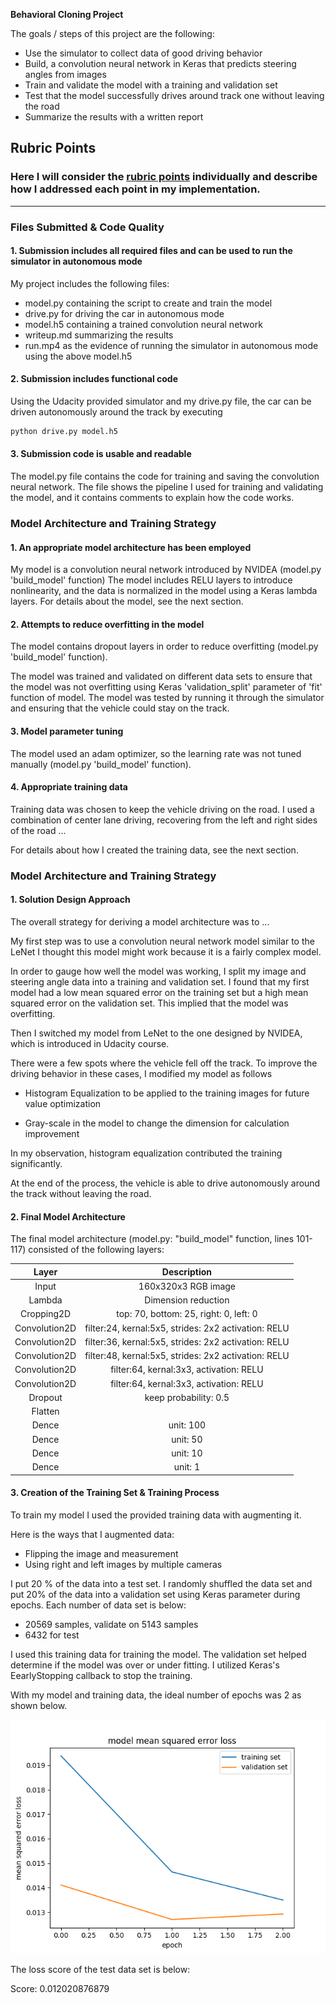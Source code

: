 **Behavioral Cloning Project**

The goals / steps of this project are the following:
* Use the simulator to collect data of good driving behavior
* Build, a convolution neural network in Keras that predicts steering angles from images
* Train and validate the model with a training and validation set
* Test that the model successfully drives around track one without leaving the road
* Summarize the results with a written report

## Rubric Points
### Here I will consider the [rubric points](https://review.udacity.com/#!/rubrics/432/view) individually and describe how I addressed each point in my implementation.  

---
### Files Submitted & Code Quality

#### 1. Submission includes all required files and can be used to run the simulator in autonomous mode

My project includes the following files:
* model.py containing the script to create and train the model
* drive.py for driving the car in autonomous mode
* model.h5 containing a trained convolution neural network 
* writeup.md summarizing the results
* run.mp4 as the evidence of running the simulator in autonomous mode using the above model.h5

#### 2. Submission includes functional code
Using the Udacity provided simulator and my drive.py file, the car can be driven autonomously around the track by executing 
```sh
python drive.py model.h5
```

#### 3. Submission code is usable and readable

The model.py file contains the code for training and saving the convolution neural network. The file shows the pipeline I used for training and validating the model, and it contains comments to explain how the code works.

### Model Architecture and Training Strategy

#### 1. An appropriate model architecture has been employed

My model is a convolution neural network introduced by NVIDEA (model.py 'build_model' function) 
The model includes RELU layers to introduce nonlinearity, and the data is normalized in the model using a Keras lambda layers. 
For details about the model, see the next section.

#### 2. Attempts to reduce overfitting in the model

The model contains dropout layers in order to reduce overfitting (model.py 'build_model' function). 

The model was trained and validated on different data sets to ensure that the model was not overfitting using Keras 'validation_split' parameter of 'fit' function of model. The model was tested by running it through the simulator and ensuring that the vehicle could stay on the track.

#### 3. Model parameter tuning

The model used an adam optimizer, so the learning rate was not tuned manually (model.py 'build_model' function).

#### 4. Appropriate training data

Training data was chosen to keep the vehicle driving on the road. I used a combination of center lane driving, recovering from the left and right sides of the road ... 

For details about how I created the training data, see the next section. 

### Model Architecture and Training Strategy

#### 1. Solution Design Approach

The overall strategy for deriving a model architecture was to ...

My first step was to use a convolution neural network model similar to the LeNet I thought this model might work because it is a fairly complex model.

In order to gauge how well the model was working, I split my image and steering angle data into a training and validation set. I found that my first model had a low mean squared error on the training set but a high mean squared error on the validation set. This implied that the model was overfitting.

Then I switched my model from LeNet to the one designed by NVIDEA, which is introduced in Udacity course.

There were a few spots where the vehicle fell off the track. To improve the driving behavior in these cases, I modified my model as follows

* Histogram Equalization to be applied to the training images for
future value optimization

* Gray-scale in the model to change the dimension  for calculation improvement

In my observation, histogram equalization contributed the training significantly.

At the end of the process, the vehicle is able to drive autonomously around the track without leaving the road.

#### 2. Final Model Architecture

The final model architecture (model.py: "build_model" function, lines 101-117) consisted of the following layers:

| Layer         	|     Description		        	| 
|:---------------------:|:---------------------------------------------:| 
| Input         	| 160x320x3 RGB image   			| 
| Lambda		| Dimension reduction   			|
| Cropping2D	      	| top: 70, bottom: 25, right: 0, left: 0	|
| Convolution2D		| filter:24, kernal:5x5, strides: 2x2 activation: RELU	|
| Convolution2D		| filter:36, kernal:5x5, strides: 2x2 activation: RELU	|
| Convolution2D	      	| filter:48, kernal:5x5, strides: 2x2 activation: RELU	|
| Convolution2D		| filter:64, kernal:3x3, activation: RELU	|
| Convolution2D		| filter:64, kernal:3x3, activation: RELU	|
| Dropout		| keep probability: 0.5        			|
| Flatten		|        					|
| Dence			| unit: 100	        			|
| Dence			| unit: 50	        			|
| Dence			| unit: 10	        			|
| Dence			| unit: 1	        			|


#### 3. Creation of the Training Set & Training Process

To train my model I used the provided training data with augmenting it.

Here is the ways that I augmented data:
* Flipping the image and measurement
* Using right and left images by multiple cameras

I put 20 % of the data into a test set.
I randomly shuffled the data set and put 20% of the data into a validation set using Keras parameter during epochs.
Each number of data set is below:
* 20569 samples, validate on 5143 samples
* 6432 for test

I used this training data for training the model.
The validation set helped determine if the model was over or under fitting. I utilized Keras's EearlyStopping callback to stop the training.

With my model and training data, the ideal number of epochs was 2 as shown below.

![](./images/graph.png)

The loss score of the test data set is below:

Score: 0.012020876879



